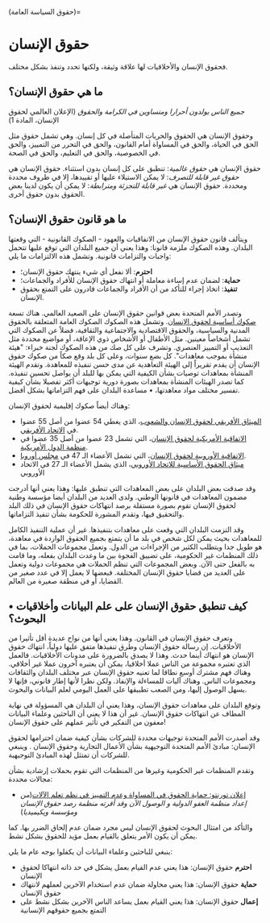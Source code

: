 (حقوق السياسة العامة)=
# حقوق الإنسان

فحقوق الإنسان والأخلاقيات لها علاقة وثيقة، ولكنها تحدد وتنفذ بشكل مختلف.

## ما هي حقوق الإنسان؟

_جميع الناس يولدون أحرارا ومتساوين في الكرامة والحقوق_ (الإعلان العالمي لحقوق الإنسان، المادة 1)

وحقوق الإنسان هي الحقوق والحريات المتأصلة في كل إنسان. وهي تشمل حقوق مثل الحق في الحياة، والحق في المساواة أمام القانون، والحق في التحرر من التمييز، والحق في الخصوصية، والحق في التعليم، والحق في الصحة.

حقوق الإنسان هي _حقوق عالمية_: تنطبق على كل إنسان بدون استثناء. حقوق الإنسان هي _حقوق غير قابلة للتصرف_: لا يمكن الاستيلاء عليها أو تقييدها، إلا في ظروف محددة ومحددة. حقوق الإنسان هي _غير قابلة للتجزئة ومترابطة_: لا يمكن أن يكون لدينا بعض الحقوق بدون حقوق أخرى.

## ما هو قانون حقوق الإنسان؟

ويتألف قانون حقوق الإنسان من الاتفاقيات والعهود - الصكوك القانونية - التي وقعتها البلدان. وهذه الصكوك ملزمة قانونا: وهذا يعني أن جميع البلدان التي توقع عليها تتحمل واجبات والتزامات قانونية. وتشمل هذه الالتزامات ما يلي:
- **احترم**: ألا نفعل أي شيء ينتهك حقوق الإنسان؛
- **حماية**: لضمان عدم إساءة معاملة أو انتهاك حقوق الإنسان للأفراد والجماعات؛
- **تنفيذ**: اتخاذ إجراء للتأكد من أن الأفراد والجماعات قادرون على التمتع بحقوق الإنسان.

<!--- add Scriberia human rights illustration here -->

وتصدر الأمم المتحدة بعض قوانين حقوق الإنسان على الصعيد العالمي. هناك تسعة [صكوك أساسية لحقوق الإنسان](https://www.ohchr.org/EN/ProfessionalInterest/Pages/CoreInstruments.aspx). وتشمل هذه الصكوك الصكوك العامة المتعلقة بالحقوق المدنية والسياسية، والحقوق الاقتصادية والاجتماعية والثقافية، فضلاً عن الصكوك التي تشمل أشخاصاً معينين. مثل الأطفال أو الأشخاص ذوي الإعاقة، أو مواضيع محددة مثل التعذيب أو التمييز العنصري. وتشرف على كل صك من هذه الصكوك لجنة خبراء: "هيئة منشأة بموجب معاهدات". كل بضع سنوات، وعلى كل بلد وقع صكاً من صكوك حقوق الإنسان أن يقدم تقريراً إلى الهيئة التعاهدية عن مدى حسن تنفيذه للمعاهدة. وتقدم الهيئة المنشأة بمعاهدات توصيات بشأن الكيفية التي يمكن بها للبلد أن يواصل تحسين تنفيذه. كما تصدر الهيئات المنشأة بمعاهدات بصورة دورية توجيهات أكثر تفصيلا بشأن كيفية تفسير مختلف مواد معاهدتها، • مساعدة البلدان على فهم التزاماتها بشكل أفضل.

وهناك أيضاً صكوك إقليمية لحقوق الإنسان:
- [الميثاق الأفريقي لحقوق الإنسان والشعوب](https://au.int/en/treaties/african-charter-human-and-peoples-rights)، الذي يغطي 54 عضوا من أصل 55 عضوا في [الاتحاد الأفريقي](https://au.int/en/member_states/countryprofiles2).
- [الاتفاقية الأمريكية لحقوق الإنسان](http://cidh.oas.org/Basicos/English/Basic3.American%20Convention.htm)، التي تشمل 23 عضوا من أصل 35 عضوا في [منظمة الدول الأمريكية](http://www.oas.org/en/about/member_states.asp).
- [الاتفاقية الأوروبية لحقوق الإنسان](https://www.coe.int/en/web/conventions/full-list/-/conventions/treaty/005)، التي تشمل الأعضاء الـ 47 في [مجلس أوروبا](https://www.coe.int/en/web/about-us/our-member-states).
- [ميثاق الحقوق الأساسية للاتحاد الأوروبي](https://eur-lex.europa.eu/legal-content/EN/TXT/?uri=CELEX:12012P/TXT)، الذي يشمل الأعضاء الـ 27 في الاتحاد الأوروبي [](https://europa.eu/european-union/about-eu/countries_en)

وقد صدقت بعض البلدان على بعض المعاهدات التي تنطبق عليها: وهذا يعني أنها أدرجت مضمون المعاهدات في قانونها الوطني. ولدى العديد من البلدان أيضا مؤسسة وطنية لحقوق الإنسان تقوم بصورة مستقلة برصد انتهاكات حقوق الإنسان في ذلك البلد والتحقيق فيها، وتقدم المشورة للحكومة بشأن تنفيذ التزاماتها.

وقد التزمت البلدان التي وقعت على معاهدات بتنفيذها. غير أن عملية التنفيذ الكامل للمعاهدات بحيث يمكن لكل شخص في بلد ما أن يتمتع بجميع الحقوق الواردة في معاهدة، هو طويل جدا ويتطلب الكثير من الإجراءات من الدول. وتعمل مجموعات الحملات، بما في ذلك المنظمات غير الحكومية، على تضييق الفجوة بين ما وعدت البلدان بفعله، وما قامت به بالفعل حتى الآن. وبعض المجموعات التي تنظم الحملات هي مجموعات دولية وتعمل على العديد من قضايا حقوق الإنسان المختلفة. فبعضها لا يعمل إلا في عدد صغير من القضايا، أو في منطقة صغيرة من العالم.

## • كيف تنطبق حقوق الإنسان على علم البيانات وأخلاقيات البحوث؟

وتعرف حقوق الإنسان في القانون. وهذا يعني أنها من نواح عديدة أقل تأثيرا من الأخلاقيات. إن رسالة حقوق الإنسان وطرق تنفيذها متفق عليها دولياً، انتهاك حقوق الإنسان هو انتهاك أينما حدث. وهذا لا يصدق بالضرورة على مدونات الأخلاقيات. فالعمل الذي تعتبره مجموعة من الناس عملا أخلاقيا، يمكن أن يعتبره آخرون عملا غير أخلاقي. وهناك فهم مشترك أوسع نطاقا لما تعنيه حقوق الإنسان عبر مختلف البلدان والثقافات ومجموعات الناس. وهناك آليات للمساءلة والإنفاذ. ولكن نظرا لأنها إطار قانوني، فإنها لا يسهل الوصول إليها، ومن الصعب تطبيقها على العمل اليومي لعلم البيانات والبحوث.

وتوقع البلدان على معاهدات حقوق الإنسان، وهذا يعني أن البلدان هي المسؤولة في نهاية المطاف عن انتهاكات حقوق الإنسان. غير أن هذا لا يعني أن الباحثين وعلماء البيانات معفون من التفكير في تأثير عملهم على حقوق الإنسان!

وقد أصدرت الأمم المتحدة توجيهات محددة للشركات بشأن كيفية ضمان احترامها لحقوق الإنسان: مبادئ الأمم المتحدة التوجيهية بشأن الأعمال التجارية وحقوق الإنسان [](https://www.business-humanrights.org/en/big-issues/un-guiding-principles-on-business-human-rights/). وينبغي للشركات أن تمتثل لهذه المبادئ التوجيهية.

وتقدم المنظمات غير الحكومية وغيرها من المنظمات التي تقوم بحملات إرشادية بشأن مجالات محددة:
- [إعلان تورنتو: حماية الحقوق في المساواة وعدم التمييز في نظم تعلم الآلات](https://www.accessnow.org/the-toronto-declaration-protecting-the-rights-to-equality-and-non-discrimination-in-machine-learning-systems/)(_من إعداد منظمة العفو الدولية و الوصول الآن وقد أقرته منظمة رصد حقوق الإنسان ومؤسسة ويكيميديا_)

والتأكد من امتثال البحوث لحقوق الإنسان ليس مجرد ضمان عدم إلحاق الضرر بها. كما يمكن أن يكون الأمر يتعلق بالقيام بعمل مؤيد للحقوق بشكل نشط.

ينبغي للباحثين وعلماء البيانات أن يكفلوا بوجه عام ما يلي:
- **احترم** حقوق الإنسان: هذا يعني عدم القيام بعمل يشكل في حد ذاته انتهاكا لحقوق الإنسان
- **حماية** حقوق الإنسان: هذا يعني محاولة ضمان عدم استخدام الآخرين لعملهم لانتهاك حقوق الإنسان
- **إعمال** حقوق الإنسان: هذا يعني القيام بعمل يساعد الناس الآخرين بشكل نشط على التمتع بجميع حقوقهم الإنسانية
